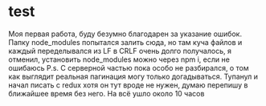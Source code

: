 # test

Моя первая работа, буду безумно благодарен за указание ошибок. Папку node_modules попытался залить сюда, но там куча файлов и каждый переделывался из LF в CRLF очень долго получалось, я отменил, установить node_modules можно через npm i, если не ошибаюсь
P.s. С серверной частью пока особо не разбирался, о том как выглядит реальная пагинация могу только догадываться. Тупанул и начал писать с redux хотя он тут вроде не нужен, думаю перепишу в ближайшее время без него. На всё ушло около 10 часов
